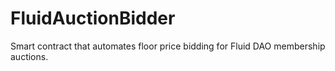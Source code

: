 # FluidAuctionBidder
Smart contract that automates floor price bidding for Fluid DAO membership auctions.
